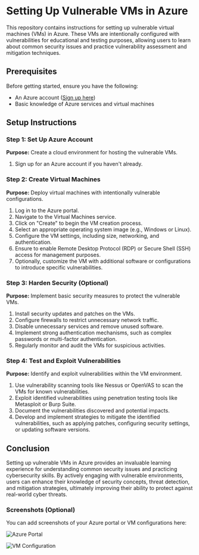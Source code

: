 # Setting Up Vulnerable VMs in Azure

This repository contains instructions for setting up vulnerable virtual machines (VMs) in Azure. These VMs are intentionally configured with vulnerabilities for educational and testing purposes, allowing users to learn about common security issues and practice vulnerability assessment and mitigation techniques.

## Prerequisites

Before getting started, ensure you have the following:

- An Azure account ([Sign up here](https://azure.microsoft.com/en-us/free))
- Basic knowledge of Azure services and virtual machines

## Setup Instructions

### Step 1: Set Up Azure Account

**Purpose:** Create a cloud environment for hosting the vulnerable VMs.

1. Sign up for an Azure account if you haven't already.

### Step 2: Create Virtual Machines

**Purpose:** Deploy virtual machines with intentionally vulnerable configurations.

1. Log in to the Azure portal.
2. Navigate to the Virtual Machines service.
3. Click on "Create" to begin the VM creation process.
4. Select an appropriate operating system image (e.g., Windows or Linux).
5. Configure the VM settings, including size, networking, and authentication.
6. Ensure to enable Remote Desktop Protocol (RDP) or Secure Shell (SSH) access for management purposes.
7. Optionally, customize the VM with additional software or configurations to introduce specific vulnerabilities.

### Step 3: Harden Security (Optional)

**Purpose:** Implement basic security measures to protect the vulnerable VMs.

1. Install security updates and patches on the VMs.
2. Configure firewalls to restrict unnecessary network traffic.
3. Disable unnecessary services and remove unused software.
4. Implement strong authentication mechanisms, such as complex passwords or multi-factor authentication.
5. Regularly monitor and audit the VMs for suspicious activities.

### Step 4: Test and Exploit Vulnerabilities

**Purpose:** Identify and exploit vulnerabilities within the VM environment.

1. Use vulnerability scanning tools like Nessus or OpenVAS to scan the VMs for known vulnerabilities.
2. Exploit identified vulnerabilities using penetration testing tools like Metasploit or Burp Suite.
3. Document the vulnerabilities discovered and potential impacts.
4. Develop and implement strategies to mitigate the identified vulnerabilities, such as applying patches, configuring security settings, or updating software versions.

## Conclusion

Setting up vulnerable VMs in Azure provides an invaluable learning experience for understanding common security issues and practicing cybersecurity skills. By actively engaging with vulnerable environments, users can enhance their knowledge of security concepts, threat detection, and mitigation strategies, ultimately improving their ability to protect against real-world cyber threats.

### Screenshots (Optional)

You can add screenshots of your Azure portal or VM configurations here:

![Azure Portal](image_url_1)

![VM Configuration](image_url_2)
